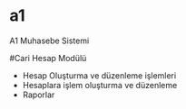 # a1
A1 Muhasebe Sistemi

#Cari Hesap Modülü

- Hesap Oluşturma ve düzenleme işlemleri
- Hesaplara işlem oluşturma ve düzenleme
- Raporlar
